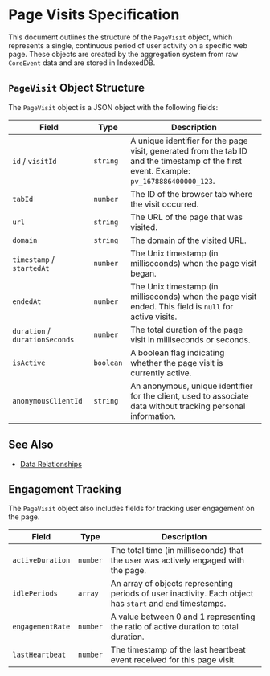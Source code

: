 # Page Visits Specification

This document outlines the structure of the `PageVisit` object, which represents a single, continuous period of user activity on a specific web page. These objects are created by the aggregation system from raw `CoreEvent` data and are stored in IndexedDB.

## `PageVisit` Object Structure

The `PageVisit` object is a JSON object with the following fields:

| Field               | Type     | Description                                                                                                                                                              |
| ------------------- | -------- | ------------------------------------------------------------------------------------------------------------------------------------------------------------------------ |
| `id` / `visitId`    | `string` | A unique identifier for the page visit, generated from the tab ID and the timestamp of the first event. Example: `pv_1678886400000_123`.                                      |
| `tabId`             | `number` | The ID of the browser tab where the visit occurred.                                                                                                                      |
| `url`               | `string` | The URL of the page that was visited.                                                                                                                                    |
| `domain`            | `string` | The domain of the visited URL.                                                                                                                                           |
| `timestamp` / `startedAt` | `number` | The Unix timestamp (in milliseconds) when the page visit began.                                                                                                          |
| `endedAt`           | `number` | The Unix timestamp (in milliseconds) when the page visit ended. This field is `null` for active visits.                                                                  |
| `duration` / `durationSeconds` | `number` | The total duration of the page visit in milliseconds or seconds.                                                                                                         |
| `isActive`          | `boolean`| A boolean flag indicating whether the page visit is currently active.                                                                                                    |
| `anonymousClientId` | `string` | An anonymous, unique identifier for the client, used to associate data without tracking personal information.                                                          |

## See Also

*   [Data Relationships](./data-relationships.md)

## Engagement Tracking

The `PageVisit` object also includes fields for tracking user engagement on the page.

| Field            | Type     | Description                                                                                                         |
| ---------------- | -------- | ------------------------------------------------------------------------------------------------------------------- |
| `activeDuration` | `number` | The total time (in milliseconds) that the user was actively engaged with the page.                                  |
| `idlePeriods`    | `array`  | An array of objects representing periods of user inactivity. Each object has `start` and `end` timestamps.          |
| `engagementRate` | `number` | A value between 0 and 1 representing the ratio of active duration to total duration.                                |
| `lastHeartbeat`  | `number` | The timestamp of the last heartbeat event received for this page visit.                                             |
